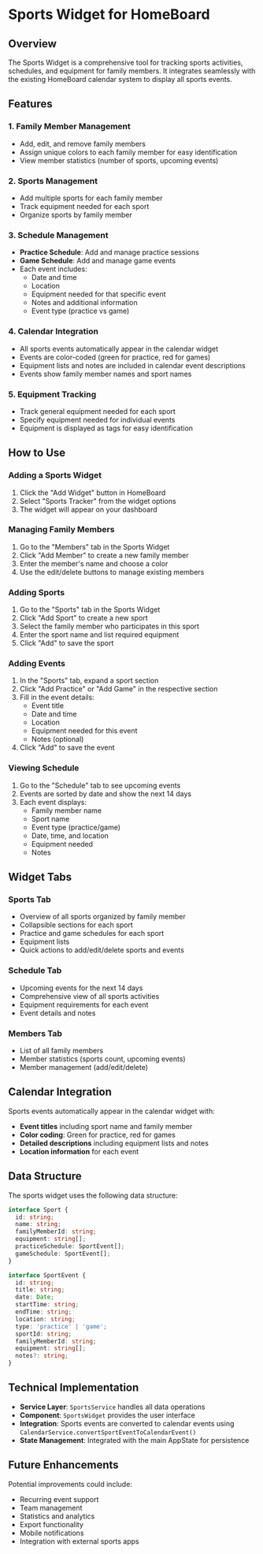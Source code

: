 # Sports Widget for HomeBoard

## Overview
The Sports Widget is a comprehensive tool for tracking sports activities, schedules, and equipment for family members. It integrates seamlessly with the existing HomeBoard calendar system to display all sports events.

## Features

### 1. Family Member Management
- Add, edit, and remove family members
- Assign unique colors to each family member for easy identification
- View member statistics (number of sports, upcoming events)

### 2. Sports Management
- Add multiple sports for each family member
- Track equipment needed for each sport
- Organize sports by family member

### 3. Schedule Management
- **Practice Schedule**: Add and manage practice sessions
- **Game Schedule**: Add and manage game events
- Each event includes:
  - Date and time
  - Location
  - Equipment needed for that specific event
  - Notes and additional information
  - Event type (practice vs game)

### 4. Calendar Integration
- All sports events automatically appear in the calendar widget
- Events are color-coded (green for practice, red for games)
- Equipment lists and notes are included in calendar event descriptions
- Events show family member names and sport names

### 5. Equipment Tracking
- Track general equipment needed for each sport
- Specify equipment needed for individual events
- Equipment is displayed as tags for easy identification

## How to Use

### Adding a Sports Widget
1. Click the "Add Widget" button in HomeBoard
2. Select "Sports Tracker" from the widget options
3. The widget will appear on your dashboard

### Managing Family Members
1. Go to the "Members" tab in the Sports Widget
2. Click "Add Member" to create a new family member
3. Enter the member's name and choose a color
4. Use the edit/delete buttons to manage existing members

### Adding Sports
1. Go to the "Sports" tab in the Sports Widget
2. Click "Add Sport" to create a new sport
3. Select the family member who participates in this sport
4. Enter the sport name and list required equipment
5. Click "Add" to save the sport

### Adding Events
1. In the "Sports" tab, expand a sport section
2. Click "Add Practice" or "Add Game" in the respective section
3. Fill in the event details:
   - Event title
   - Date and time
   - Location
   - Equipment needed for this event
   - Notes (optional)
4. Click "Add" to save the event

### Viewing Schedule
1. Go to the "Schedule" tab to see upcoming events
2. Events are sorted by date and show the next 14 days
3. Each event displays:
   - Family member name
   - Sport name
   - Event type (practice/game)
   - Date, time, and location
   - Equipment needed
   - Notes

## Widget Tabs

### Sports Tab
- Overview of all sports organized by family member
- Collapsible sections for each sport
- Practice and game schedules for each sport
- Equipment lists
- Quick actions to add/edit/delete sports and events

### Schedule Tab
- Upcoming events for the next 14 days
- Comprehensive view of all sports activities
- Equipment requirements for each event
- Event details and notes

### Members Tab
- List of all family members
- Member statistics (sports count, upcoming events)
- Member management (add/edit/delete)

## Calendar Integration

Sports events automatically appear in the calendar widget with:
- **Event titles** including sport name and family member
- **Color coding**: Green for practice, red for games
- **Detailed descriptions** including equipment lists and notes
- **Location information** for each event

## Data Structure

The sports widget uses the following data structure:

```typescript
interface Sport {
  id: string;
  name: string;
  familyMemberId: string;
  equipment: string[];
  practiceSchedule: SportEvent[];
  gameSchedule: SportEvent[];
}

interface SportEvent {
  id: string;
  title: string;
  date: Date;
  startTime: string;
  endTime: string;
  location: string;
  type: 'practice' | 'game';
  sportId: string;
  familyMemberId: string;
  equipment: string[];
  notes?: string;
}
```

## Technical Implementation

- **Service Layer**: `SportsService` handles all data operations
- **Component**: `SportsWidget` provides the user interface
- **Integration**: Sports events are converted to calendar events using `CalendarService.convertSportEventToCalendarEvent()`
- **State Management**: Integrated with the main AppState for persistence

## Future Enhancements

Potential improvements could include:
- Recurring event support
- Team management
- Statistics and analytics
- Export functionality
- Mobile notifications
- Integration with external sports apps 